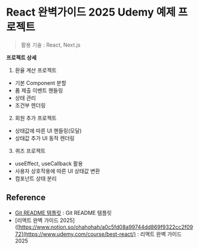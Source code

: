 # React 완벽가이드 2025 Udemy 예제 프로젝트   
> 활용 기술 : React, Next.js
  
**프로젝트 상세**  
1. 환율 계산 프로젝트 
  - 기본 Component 분할
  - 폼 제출 이벤트 핸들링
  - 상태 관리
  - 조건부 렌더링
2. 회원 추가 프로젝트
  - 상태값에 따른 UI 핸들링(모달)
  - 상태값 추가 UI 동적 렌더링
3. 퀴즈 프로젝트
  - useEffect, useCallback 활용
  - 사용자 상호작용에 따른 UI 상태값 변환
  - 컴포넌트 상태 분리

## Reference
- [Git README 템플릿](https://github.com/ohahohah/readme-template) : Git README 템플릿 
- [리액트 완벽 가이드 2025]([https://www.notion.so/ohahohah/a0c5fd08a99744dd869f9322cc2f0972](https://www.udemy.com/course/best-react/) : 리액트 완벽 가이드 2025 
